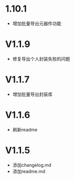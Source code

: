 # 1.10.1

- 增加批量导出元器件功能

# V1.1.9

- 修复导出个人封装失败的问题

# V1.1.7

- 增加批量导出封装库

# V1.1.6

- 刷新readme

# V1.1.5

- 添加changelog.md
- 添加readme.md
